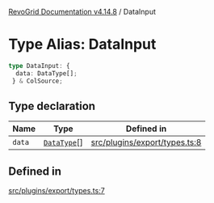 [RevoGrid Documentation v4.14.8](README.md) / DataInput

# Type Alias: DataInput

```ts
type DataInput: {
  data: DataType[];
 } & ColSource;
```

## Type declaration

| Name | Type | Defined in |
| ------ | ------ | ------ |
| `data` | [`DataType`](TypeAlias.DataType.md)[] | [src/plugins/export/types.ts:8](https://github.com/revolist/revogrid/blob/e548e2f67dd1ccbf7f1e03dfbe23431ad8065184/src/plugins/export/types.ts#L8) |

## Defined in

[src/plugins/export/types.ts:7](https://github.com/revolist/revogrid/blob/e548e2f67dd1ccbf7f1e03dfbe23431ad8065184/src/plugins/export/types.ts#L7)
